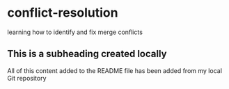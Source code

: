# conflict-resolution
learning how to identify and fix merge conflicts

## This is a subheading created locally

All of this content added to the README file has been added from my local Git repository
